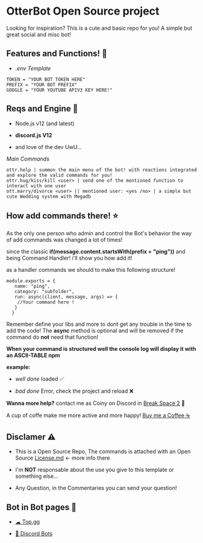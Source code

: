 # OtterBot Open Source project
Looking for inspiration? This is a cute and basic repo for you! A simple but great social and misc bot!

## Features and Functions! 🦦

* *.env Template*
```
TOKEN = "YOUR BOT TOKEN HERE"
PREFIX = "YOUR BOT PREFIX"
GOOGLE = "YOUR YOUTUBE APIV3 KEY HERE!"
```

## Reqs and Engine 📒

* Node.js v12 (and latest)
* **discord.js V12**

* and love of the dev UwU...


*Main Commands*
```
ottr.help | summon the main menu of the bot! with reactions integrated and explore the valid commands for you!
ottr.hug/kiss/kill <user> | send one of the mentioned function to interact with one user
ott.marry/divorce <user> || mentioned user: <yes /no> | a simple but cute Wedding system with Megadb
```

## How add commands there! ⭐

As the only one person who admin and control the Bot's behavior the way of add commands was changed a lot of times!

since the classic **if(message.content.startsWith(prefix + "ping"))** and being Command Handler! i'll show you how add it!

as a handler commands we should to make this following structure!

```
module.exports = {
   name: "ping",
   category: "subfolder",
   run: async(client, message, args) => {
    //Your command here !
   }
  }
```
Remember define your libs and more to dont get any trouble in the time to add the code!
The **async** method is optional and will be removed if the command do **not** need that function!

**When your command is structured well the console log will display it with an ASCII-TABLE npm**

**example:**

* *well done* loaded ✅

* *bad done*  Error, check the project and reload ❌

**Wanna more help?**
contact me as Coiny on Discord in [Break Space 2](https://discord.gg/JWajjNqVzz) 🧡

A cup of coffe make me more active and more happy! [Buy me a Coffee ☕](https://www.buymeacoffee.com/CorgiOtterBot)

## Disclamer ⚠

* This is a Open Source Repo, The commands is attached with an Open Source [License.md](https://github.com/Cd-corgi/OtterBot-OP-project/blob/main/LICENSE) <- more info there

* I'm **NOT** responsable about the use you give to this template or something else...

* Any Question, in the Commentaries you can send your question!

## Bot in Bot pages 🤖

* [☁ Top.gg](https://top.gg/bot/686245252717477966)

* [🤖 Discord Bots](https://discord.bots.gg/bots/686245252717477966)
